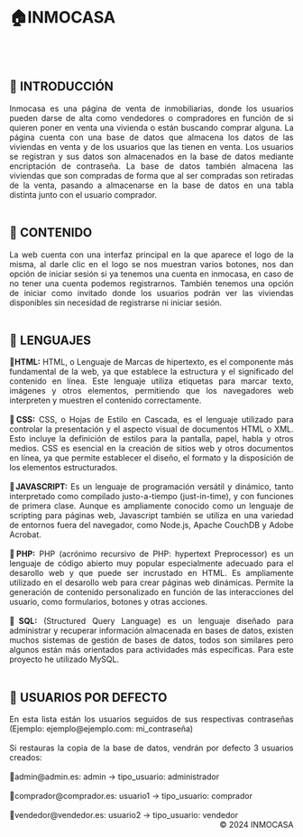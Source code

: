 # 🏠INMOCASA
<br><br>
## 📍 INTRODUCCIÓN
<div align="justify">
  Inmocasa es una página de venta de inmobiliarias, donde los usuarios pueden darse de alta como vendedores o compradores en función de
  si quieren poner en venta una vivienda o están buscando comprar alguna. La página cuenta con una base de datos que almacena los datos
  de las viviendas en venta y de los usuarios que las tienen en venta. Los usuarios se registran y sus datos son almacenados en la base
  de datos mediante encriptación de contraseña. La base de datos también almacena las viviendas que son compradas de forma que al ser 
  compradas son retiradas de la venta, pasando a almacenarse en la base de datos en una tabla distinta junto con el usuario comprador.
</div>

<br>

## 📍 CONTENIDO
<div align="justify">
  La web cuenta con una interfaz principal en la que aparece el logo de la misma, al darle clic en el logo se nos muestran varios botones,
  nos dan opción de iniciar sesión si ya tenemos una cuenta en inmocasa, en caso de no tener una cuenta podemos registrarnos. También
  tenemos una opción de iniciar como invitado donde los usuarios podrán ver las viviendas disponibles sin necesidad de registrarse ni
  iniciar sesión.
</div>

<br>

## 📍 LENGUAJES
<div align="justify">
  🔸<b>HTML:</b> HTML, o Lenguaje de Marcas de hipertexto, es el componente más fundamental de la web, ya que establece la estructura 
  y el significado del contenido en línea. Este lenguaje utiliza etiquetas para marcar texto, imágenes y otros elementos, permitiendo 
  que los navegadores web interpreten y muestren el contenido correctamente.
<br><br>
  🔸<b>CSS:</b> CSS, o Hojas de Estilo en Cascada, es el lenguaje utilizado para controlar la presentación y el aspecto visual de 
  documentos HTML o XML. Esto incluye la definición de estilos para la pantalla, papel, habla y otros medios. 
  CSS es esencial en la creación de sitios web y otros documentos en línea, ya que permite establecer el diseño, el formato y la 
  disposición de los elementos estructurados.
<br><br>
🔸<b>JAVASCRIPT:</b> Es un lenguaje de programación versátil y dinámico, tanto interpretado como compilado justo-a-tiempo
  (just-in-time), y con funciones de primera clase. Aunque es ampliamente conocido como un lenguaje de scripting para páginas web, 
  Javascript también se utiliza en una variedad de entornos fuera del navegador, como Node.js, Apache CouchDB y Adobe Acrobat.
<br><br>
🔸<b>PHP:</b> PHP (acrónimo recursivo de PHP: hypertext Preprocessor) es un lenguaje de código abierto muy popular especialmente
  adecuado para el desarollo web y que puede ser incrustado en HTML. Es ampliamente utilizado en el desarollo web para crear 
  páginas web dinámicas. Permite la generación de contenido personalizado en función de las interacciones del usuario, como 
  formularios, botones y otras acciones.
<br><br>
🔸<b>SQL:</b> (Structured Query Language) es un lenguaje diseñado para administrar y recuperar información almacenada en bases 
  de datos, existen muchos sistemas de gestión de bases de datos, todos son similares pero algunos están más orientados para 
  actividades más específicas. Para este proyecto he utilizado MySQL.
</div>

<br>

## 📍 USUARIOS POR DEFECTO
<div align="justify">
  En esta lista están los usuarios seguidos de sus respectivas contraseñas (Ejemplo: ejemplo@ejemplo.com: mi_contraseña)
  <br><br>
  Si restauras la copia de la base de datos, vendrán por defecto 3 usuarios creados:
  <br><br>
  🔸admin@admin.es: admin -> tipo_usuario: administrador
  <br><br>
  🔸comprador@comprador.es: usuario1 -> tipo_usuario: comprador
  <br><br>
  🔸vendedor@vendedor.es: usuario2 -> tipo_usuario: vendedor
<div align="right">
  © 2024 INMOCASA
</div>
